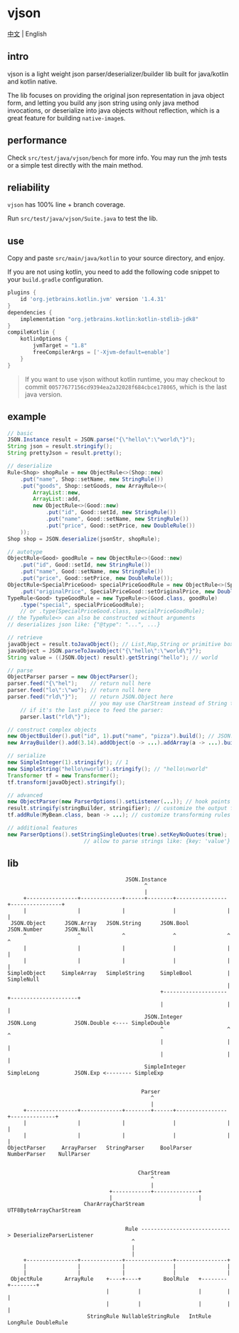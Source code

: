 # vjson

[中文](https://github.com/wkgcass/vjson/blob/master/README_ZH.md) | English

## intro

vjson is a light weight json parser/deserializer/builder lib built for java/kotlin and kotlin native.

The lib focuses on providing the original json representation in java object form, and letting you build any json string using only java method invocations, or deserialize into java objects without reflection, which is a great feature for building `native-image`s.

## performance

Check `src/test/java/vjson/bench` for more info. You may run the jmh tests or a simple test directly with the main method.

## reliability

`vjson` has 100% line + branch coverage.

Run `src/test/java/vjson/Suite.java` to test the lib.

## use

Copy and paste `src/main/java/kotlin` to your source directory, and enjoy.

If you are not using kotlin, you need to add the following code snippet to your `build.gradle` configuration.

```groovy
plugins {
    id 'org.jetbrains.kotlin.jvm' version '1.4.31'
}
dependencies {
    implementation "org.jetbrains.kotlin:kotlin-stdlib-jdk8"
}
compileKotlin {
    kotlinOptions {
        jvmTarget = "1.8"
        freeCompilerArgs = ['-Xjvm-default=enable']
    }
}
```

>If you want to use vjson without kotlin runtime, you may checkout to commit `00577677156cd9394ea2a32028f684cbce178065`, which is the last java version.

## example

```java
// basic
JSON.Instance result = JSON.parse("{\"hello\":\"world\"}");
String json = result.stringify();
String prettyJson = result.pretty();

// deserialize
Rule<Shop> shopRule = new ObjectRule<>(Shop::new)
    .put("name", Shop::setName, new StringRule())
    .put("goods", Shop::setGoods, new ArrayRule<>(
        ArrayList::new,
        ArrayList::add,
        new ObjectRule<>(Good::new)
            .put("id", Good::setId, new StringRule())
            .put("name", Good::setName, new StringRule())
            .put("price", Good::setPrice, new DoubleRule())
    ));
Shop shop = JSON.deserialize(jsonStr, shopRule);

// autotype
ObjectRule<Good> goodRule = new ObjectRule<>(Good::new)
    .put("id", Good::setId, new StringRule())
    .put("name", Good::setName, new StringRule())
    .put("price", Good::setPrice, new DoubleRule());
ObjectRule<SpecialPriceGood> specialPriceGoodRule = new ObjectRule<>(SpecialPriceGood::new, goodRule)
    .put("originalPrice", SpecialPriceGood::setOriginalPrice, new DoubleRule());
TypeRule<Good> typeGoodRule = new TypeRule<>(Good.class, goodRule)
    .type("special", specialPriceGoodRule);
    // or .type(SpecialPriceGood.class, specialPriceGoodRule);
// the TypeRule<> can also be constructed without arguments
// deserializes json like: {"@type": "...", ...}

// retrieve
javaObject = result.toJavaObject(); // List,Map,String or primitive boxing types
javaObject = JSON.parseToJavaObject("{\"hello\":\"world\"}");
String value = ((JSON.Object) result).getString("hello"); // world

// parse
ObjectParser parser = new ObjectParser();
parser.feed("{\"hel");    // return null here
parser.feed("lo\":\"wo"); // return null here
parser.feed("rld\"}");    // return JSON.Object here
                          // you may use CharStream instead of String to feed the parser
    // if it's the last piece to feed the parser:
    parser.last("rld\"}");

// construct complex objects
new ObjectBuilder().put("id", 1).put("name", "pizza").build(); // JSON.Object
new ArrayBuilder().add(3.14).addObject(o -> ...).addArray(a -> ...).build(); // JSON.Array

// serialize
new SimpleInteger(1).stringify(); // 1
new SimpleString("hello\nworld").stringify(); // "hello\nworld"
Transformer tf = new Transformer();
tf.transform(javaObject).stringify();

// advanced
new ObjectParser(new ParserOptions().setListener(...)); // hook points that the parsers will call
result.stringify(stringBuilder, stringifier); // customize the output format
tf.addRule(MyBean.class, bean -> ...); // customize transforming rules

// additional features
new ParserOptions().setStringSingleQuotes(true).setKeyNoQuotes(true);
                        // allow to parse strings like: {key: 'value'}
```

## lib

```
                                     JSON.Instance
                                           ^
                                           |
     +----------------+-------------+------+--------+----------------+----------------+
     |                |             |               |                |                |
 JSON.Object      JSON.Array   JSON.String      JSON.Bool       JSON.Number       JSON.Null
     ^                ^             ^               ^                ^                ^
     |                |             |               |                |                |
     |                |             |               |                |                |
SimpleObject     SimpleArray   SimpleString     SimpleBool           |            SimpleNull
                                                                     |
                                                +--------------------+---------------------+
                                                |                    |                     |
                                           JSON.Integer          JSON.Long            JSON.Double <---- SimpleDouble
                                                ^                    ^                     ^
                                                |                    |                     |
                                                |                    |                     |
                                           SimpleInteger         SimpleLong           JSON.Exp <-------- SimpleExp


                                          Parser
                                             ^
                                             |
     +----------------+-------------+--------+------+----------------+--------------+
     |                |             |               |                |              |
     |                |             |               |                |              |
ObjectParser     ArrayParser   StringParser     BoolParser      NumberParser    NullParser


                                         CharStream
                                             ^
                                             |
                                +------------+--------------+
                                |                           |
                        CharArrayCharStream      UTF8ByteArrayCharStream


                                     Rule ----------------------------> DeserializeParserListener
                                       ^
                                       |
                                       |
     +----------------+-------------+---------------+----------------+
     |                |             |               |                |
     |                |             |               |                |
 ObjectRule       ArrayRule    +----+----+       BoolRule   +--------+--------+
                               |         |                  |        |        |
                               |         |                  |        |        |
                         StringRule NullableStringRule   IntRule  LongRule DoubleRule
```
